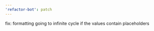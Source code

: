 ```yaml
---
'refactor-bot': patch
---
```


fix: formatting going to infinite cycle if the values contain placeholders
